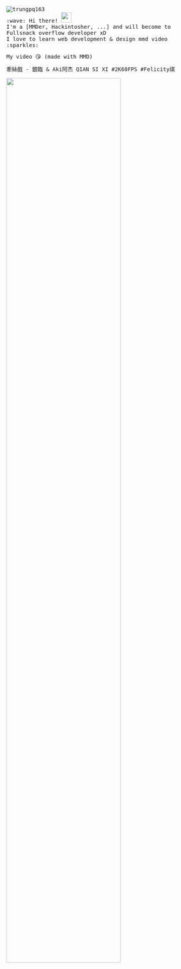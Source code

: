 <p>
  <samp>
    <img src="https://komarev.com/ghpvc/?username=trungpq163&label=Profile%20views&color=0e75b6&style=flat" alt="trungpq163" />
    <br/> :wave: Hi there! <img src="https://github.githubassets.com/images/modules/site/sponsors/pixel-mona-heart.gif" width="27px"> 
    <br> I'm a [MMDer, Hackintosher, ...] and will become to Fullsnack overflow developer xD
    <br>I love to learn web development & design mmd video :sparkles: <br/>
  </samp>
</p>
<!-- <img width="600" src="https://github.com/trungpq163/trungpq163/blob/master/github-metrics.svg"> -->
<p><samp>My video 😘 (made with MMD)</samp></p>
<p><samp>牽絲戲 - 銀臨 & Aki阿杰 QIAN SI XI #2K60FPS #Felicity祺</samp></p>
<div align="left">
      <a href="https://www.youtube.com/watch?v=Xv7O4jlW7rA">
         <img src="https://img.youtube.com/vi/Xv7O4jlW7rA/maxresdefault.jpg" style="width:77%;">
      </a>
</div>

